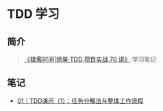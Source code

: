 # TDD 学习

## 简介

> [《极客时间|徐昊·TDD 项目实战 70 讲》](http://gk.link/a/11giR) 学习笔记

## 笔记

- [01｜TDD演示（1）：任务分解法与整体工作流程](https://www.wyyl1.com/post/19/01/)